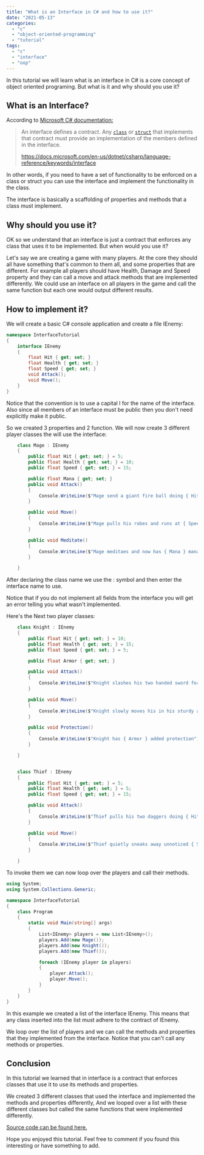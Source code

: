 ```yaml
---
title: "What is an Interface in C# and how to use it?"
date: "2021-05-13"
categories: 
  - "c"
  - "object-oriented-programming"
  - "tutorial"
tags: 
  - "c"
  - "interface"
  - "oop"
---
```


In this tutorial we will learn what is an interface in C# is a core concept of object oriented programing. But what is it and why should you use it?

## What is an Interface?

According to [Microsoft C# documentation:](https://docs.microsoft.com/en-us/dotnet/csharp/language-reference/keywords/interface)

> An interface defines a contract. Any [`class`](https://docs.microsoft.com/en-us/dotnet/csharp/language-reference/keywords/class) or [`struct`](https://docs.microsoft.com/en-us/dotnet/csharp/language-reference/builtin-types/struct) that implements that contract must provide an implementation of the members defined in the interface.
> 
> https://docs.microsoft.com/en-us/dotnet/csharp/language-reference/keywords/interface

In other words, if you need to have a set of functionality to be enforced on a class or struct you can use the interface and implement the functionality in the class.

The interface is basically a scaffolding of properties and methods that a class must implement.

## Why should you use it?

OK so we understand that an interface is just a contract that enforces any class that uses it to be implemented. But when would you use it?

Let's say we are creating a game with many players. At the core they should all have something that's common to them all, and some properties that are different. For example all players should have Health, Damage and Speed property and they can call a move and attack methods that are implemented differently. We could use an interface on all players in the game and call the same function but each one would output different results.

## How to implement it?

We will create a basic C# console application and create a file IEnemy:

```csharp
namespace InterfaceTutorial
{
    interface IEnemy
    {
        float Hit { get; set; }
        float Health { get; set; }
        float Speed { get; set; }
        void Attack();
        void Move();
    }
}
```

Notice that the convention is to use a capital I for the name of the interface. Also since all members of an interface must be public then you don't need explicitly make it public.

So we created 3 properties and 2 function. We will now create 3 different player classes the will use the interface:

```csharp
    class Mage : IEnemy
    {
        public float Hit { get; set; } = 5;
        public float Health { get; set; } = 10;
        public float Speed { get; set; } = 15;

        public float Mana { get; set; }
        public void Attack()
        {
            Console.WriteLine($"Mage send a giant fire ball doing { Hit } damage!");
        }

        public void Move()
        {
            Console.WriteLine($"Mage pulls his robes and runs at { Speed } meters away");
        }

        public void Meditate()
        {
            Console.WriteLine($"Mage meditaes and now has { Mana } mana!");
        }

    }
```

After declaring the class name we use the : symbol and then enter the interface name to use.

Notice that if you do not implement all fields from the interface you will get an error telling you what wasn't implemented.

Here's the Next two player classes:

```csharp
    class Knight : IEnemy
    {
        public float Hit { get; set; } = 10;
        public float Health { get; set; } = 15;
        public float Speed { get; set; } = 5;

        public float Armor { get; set; }

        public void Attack()
        {
            Console.WriteLine($"Knight slashes his two handed sword for { Hit } points of damage!");
        }

        public void Move()
        {
            Console.WriteLine($"Knight slowly moves his in his sturdy armor { Speed } meters away");
        }

        public void Protection()
        {
            Console.WriteLine($"Knight has { Armor } added protection");
        }

    }


    class Thief : IEnemy
    {
        public float Hit { get; set; } = 5;
        public float Health { get; set; } = 5;
        public float Speed { get; set; } = 15;

        public void Attack()
        {
            Console.WriteLine($"Thief pulls his two daggers doing { Hit } points of damage!");
        }

        public void Move()
        {
            Console.WriteLine($"Thief quietly sneaks away unnoticed { Speed } meters away");
        }

    }
```

To invoke them we can now loop over the players and call their methods.

```csharp
using System;
using System.Collections.Generic;

namespace InterfaceTutorial
{
    class Program
    {
        static void Main(string[] args)
        {
            List<IEnemy> players = new List<IEnemy>();
            players.Add(new Mage());
            players.Add(new Knight());
            players.Add(new Thief());

            foreach (IEnemy player in players)
            {
                player.Attack();
                player.Move();
            }
        }
    }
}
```

In this example we created a list of the interface IEnemy. This means that any class inserted into the list must adhere to the contract of IEnemy.

We loop over the list of players and we can call the methods and properties that they implemented from the interface. Notice that you can't call any methods or properties.

## Conclusion

In this tutorial we learned that in interface is a contract that enforces classes that use it to use its methods and properties.

We created 3 different classes that used the interface and implemented the methods and properties differently, And we looped over a list with these different classes but called the same functions that were implemented differently.

[Source code can be found here.](https://github.com/ThinkCodePlay/Csharp-Interface-Tutorial)

Hope you enjoyed this tutorial. Feel free to comment if you found this interesting or have something to add.
